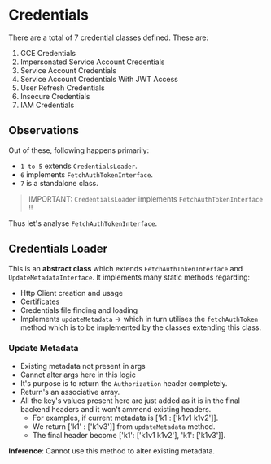 # Credentials

There are a total of 7 credential classes defined. These are:
1) GCE Credentials
2) Impersonated Service Account Credentials
3) Service Account Credentials
4) Service Account Credentials With JWT Access
5) User Refresh Credentials
6) Insecure Credentials
7) IAM Credentials

## Observations
Out of these, following happens primarily:
- `1 to 5` extends `CredentialsLoader`.
- `6` implements `FetchAuthTokenInterface`.
- `7` is a standalone class.


> IMPORTANT: `CredentialsLoader` implements ``FetchAuthTokenInterface`` !!

Thus let's analyse `FetchAuthTokenInterface`.

## Credentials Loader

This is an **abstract class** which extends `FetchAuthTokenInterface` and `UpdateMetadataInterface`. It implements many static methods regarding:
- Http Client creation and usage
- Certificates
- Credentials file finding and loading
- Implements `updateMetadata` -> which in turn utilises the `fetchAuthToken` method which is to be implemented by the classes extending this class.

### Update Metadata

- Existing metadata not present in args
- Cannot alter args here in this logic
- It's purpose is to return the `Authorization` header completely.
- Return's an associative array.
- All the key's values present here are just added as it is in the final backend headers and it won't ammend existing headers.
    -  For examples, if current metadata is ['k1': ['k1v1 k1v2']].
    -  We return ['k1' : ['k1v3']] from `updateMetadata` method.
    -  The final header become ['k1': ['k1v1 k1v2'], 'k1': ['k1v3']].

**Inference**: Cannot use this method to alter existing metadata.




